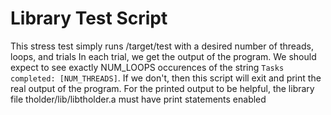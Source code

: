 # Library Test Script

This stress test simply runs /target/test with a desired number of threads, loops, and trials
In each trial, we get the output of the program. We should expect to see exactly NUM_LOOPS occurences of
the string `Tasks completed: [NUM_THREADS]`. If we don't, then this script will exit and print the real
output of the program. For the printed output to be helpful, the library file tholder/lib/libtholder.a must
have print statements enabled
